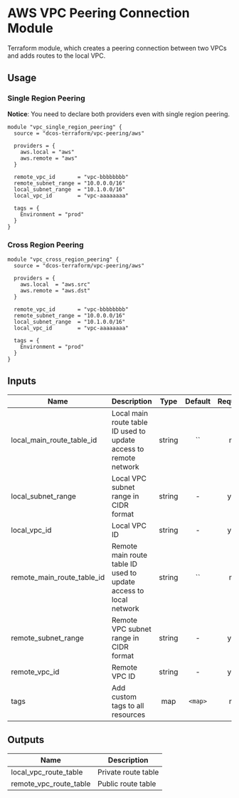 
AWS VPC Peering Connection Module
=================================

Terraform module, which creates a peering connection between two VPCs and adds routes to the local VPC.

Usage
-----

### Single Region Peering
**Notice**: You need to declare both providers even with single region peering.

```hc1
module "vpc_single_region_peering" {
  source = "dcos-terraform/vpc-peering/aws"

  providers = {
    aws.local = "aws"
    aws.remote = "aws"
  }

  remote_vpc_id       = "vpc-bbbbbbbb"
  remote_subnet_range = "10.0.0.0/16"
  local_subnet_range  = "10.1.0.0/16"
  local_vpc_id        = "vpc-aaaaaaaa"

  tags = {
    Environment = "prod"
  }
}
```

### Cross Region Peering

```hc1
module "vpc_cross_region_peering" {
  source = "dcos-terraform/vpc-peering/aws"

  providers = {
    aws.local  = "aws.src"
    aws.remote = "aws.dst"
  }

  remote_vpc_id       = "vpc-bbbbbbbb"
  remote_subnet_range = "10.0.0.0/16"
  local_subnet_range  = "10.1.0.0/16"
  local_vpc_id        = "vpc-aaaaaaaa"

  tags = {
    Environment = "prod"
  }
}
```


## Inputs

| Name | Description | Type | Default | Required |
|------|-------------|:----:|:-----:|:-----:|
| local_main_route_table_id | Local main route table ID used to update access to remote network | string | `` | no |
| local_subnet_range | Local VPC subnet range in CIDR format | string | - | yes |
| local_vpc_id | Local VPC ID | string | - | yes |
| remote_main_route_table_id | Remote main route table ID used to update access to local network | string | `` | no |
| remote_subnet_range | Remote VPC subnet range in CIDR format | string | - | yes |
| remote_vpc_id | Remote VPC ID | string | - | yes |
| tags | Add custom tags to all resources | map | `<map>` | no |

## Outputs

| Name | Description |
|------|-------------|
| local_vpc_route_table | Private route table |
| remote_vpc_route_table | Public route table |


